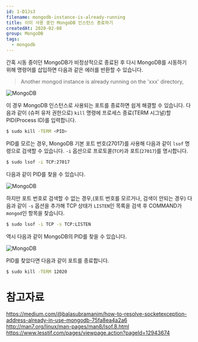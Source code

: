 ```yaml
---
id: 1-D1Js3
filename: mongodb-instance-is-already-running
title: 이미 사용 중인 MongoDB 인스턴스 종료하기
createdAt: 2020-02-08
group: MongoDB
tags:
  - mongodb
---
```


간혹 시동 중이던 MongoDB가 비정상적으로 종료된 후 다시 MongoDB를 시동하기 위해 명령어를 삽입하면 다음과 같은 에러를 반환할 수 있습니다.

> Another mongod instance is already running on the 'xxx' directory,

![MongoDB](/1-D1Js3/mongodb-exception-error.png)

이 경우 MongoDB 인스턴스로 사용되는 포트를 종료하면 쉽게 해결할 수 있습니다.
다음과 같이 (슈퍼 유저 권한으로) `kill` 명령에 프로세스 종료(TERM 시그널)할 PID(Process ID)를 입력합니다.

```bash
$ sudo kill -TERM <PID>
```

PID를 모르는 경우,
MongoDB 기본 포트 번호(27017)를 사용해 다음과 같이 `lsof` 명령으로 검색할 수 있습니다.
`-i` 옵션으로 프로토콜(`TCP`)과 포트(`27017`)를 명시합니다.

```bash
$ sudo lsof -i TCP:27017
```

다음과 같이 PID를 찾을 수 있습니다.

![MongoDB](/1-D1Js3/mongodb-search-by-port-number.png)

하지만 포트 번호로 검색할 수 없는 경우,(포트 번호를 모르거나, 검색이 안되는 경우)
다음과 같이 `-s` 옵션을 추가해 TCP 상태가 `LISTEN`인 목록을 검색 후 COMMAND가 `mongod`인 항목을 찾습니다.

```bash
$ sudo lsof -i TCP -s TCP:LISTEN
```

역시 다음과 같이 MongoDB의 PID를 찾을 수 있습니다.

![MongoDB](/1-D1Js3/mongodb-search-by-list.png)

PID를 찾았다면 다음과 같이 포트를 종료합니다.

```bash
$ sudo kill -TERM 12020
```

# 참고자료

https://medium.com/@balasubramanim/how-to-resolve-socketexception-address-already-in-use-mongodb-75fa8ea4a2a6
http://man7.org/linux/man-pages/man8/lsof.8.html
https://www.lesstif.com/pages/viewpage.action?pageId=12943674
